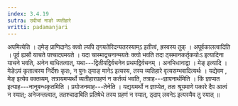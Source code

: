 ```yaml
---
index: 3.4.19
sutra: उदीचां माङो व्यतीहारे
vritti: padamanjari
---
```


 अपमित्येति । ठ्मेङ् प्राणिदानेऽ क्त्वो ल्यपि ठ्गयतेरिदन्यतरस्याम्ऽ इतीत्वं, ह्रस्वस्य तुक् । अपूर्वकालत्वादिति । पूर्व ह्यसौ याचते पश्चादपमयते । यदा चास्माद्वचनान्मयतेः क्त्वो भवति तदा ठ्समानकर्तृकयोःऽ इत्यादिना याचने भवति, अनेन बाधितत्वात्, यथा---द्वितीयद्विर्वचनेन प्रथमद्विर्वचनम् । अनभिधानाद्वा । मेङ् इत्यादि । मेङेऽयं कृतात्वस्य निर्देशः कृतः, न पुनः ठ्माङ् मानेऽ इत्यस्य, तस्य व्यतिहारे वृत्यसम्भवादित्यर्थः । यद्येवम , मेङ् इत्येव वक्तव्यम्, तत्रायमप्यर्थो व्यतीहारग्रहणं न कर्तव्यं भवति, तत्राह---ज्ञापनार्थमिति । किं ज्ञाप्यत इत्याह---नानुबन्धकृतमिति । प्रयोजनमाह---तेनेति । यद्ययमर्थो न ज्ञाप्येत, ततः श्रूयमाणे पकारे दैप आत्वं न स्यात्; अनेजन्तत्वात्, ततश्चादाबिति प्रतिषेधे तस्य ग्रहणं न स्यात्, ठ्दाप् लवनेऽ इत्यस्यैव तु स्यात् ॥